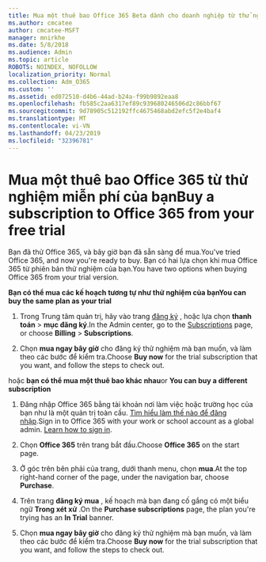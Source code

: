 ```yaml
---
title: Mua một thuê bao Office 365 Beta dành cho doanh nghiệp từ thử nghiệm miễn phí của bạn
ms.author: cmcatee
author: cmcatee-MSFT
manager: mnirkhe
ms.date: 5/8/2018
ms.audience: Admin
ms.topic: article
ROBOTS: NOINDEX, NOFOLLOW
localization_priority: Normal
ms.collection: Adm_O365
ms.custom: ''
ms.assetid: ed072510-d4b6-44ad-b24a-f99b9892eaa8
ms.openlocfilehash: fb585c2aa6317ef89c939680246506d2c86bbf67
ms.sourcegitcommit: 9d78905c512192ffc4675468abd2efc5f2e4baf4
ms.translationtype: MT
ms.contentlocale: vi-VN
ms.lasthandoff: 04/23/2019
ms.locfileid: "32396781"
---
```

# <a name="buy-a-subscription-to-office-365-from-your-free-trial"></a><span data-ttu-id="e5e2d-102">Mua một thuê bao Office 365 từ thử nghiệm miễn phí của bạn</span><span class="sxs-lookup"><span data-stu-id="e5e2d-102">Buy a subscription to Office 365 from your free trial</span></span>

<span data-ttu-id="e5e2d-103">Bạn đã thử Office 365, và bây giờ bạn đã sẵn sàng để mua.</span><span class="sxs-lookup"><span data-stu-id="e5e2d-103">You've tried Office 365, and now you're ready to buy.</span></span> <span data-ttu-id="e5e2d-104">Bạn có hai lựa chọn khi mua Office 365 từ phiên bản thử nghiệm của bạn.</span><span class="sxs-lookup"><span data-stu-id="e5e2d-104">You have two options when buying Office 365 from your trial version.</span></span>
  
 <span data-ttu-id="e5e2d-105">**Bạn có thể mua các kế hoạch tương tự như thử nghiệm của bạn**</span><span class="sxs-lookup"><span data-stu-id="e5e2d-105">**You can buy the same plan as your trial**</span></span>
  
1. <span data-ttu-id="e5e2d-106">Trong Trung tâm quản trị, hãy vào trang [đăng ký](https://go.microsoft.com/fwlink/p/?linkid=842054) , hoặc lựa chọn **thanh toán** \> **mục đăng ký**.</span><span class="sxs-lookup"><span data-stu-id="e5e2d-106">In the Admin center, go to the [Subscriptions](https://go.microsoft.com/fwlink/p/?linkid=842054) page, or choose **Billing** \> **Subscriptions**.</span></span>
    
2. <span data-ttu-id="e5e2d-107">Chọn **mua ngay bây giờ** cho đăng ký thử nghiệm mà bạn muốn, và làm theo các bước để kiểm tra.</span><span class="sxs-lookup"><span data-stu-id="e5e2d-107">Choose **Buy now** for the trial subscription that you want, and follow the steps to check out.</span></span> 
    
<span data-ttu-id="e5e2d-108">hoặc **bạn có thể mua một thuê bao khác nhau**</span><span class="sxs-lookup"><span data-stu-id="e5e2d-108">or **You can buy a different subscription**</span></span>
  
1. <span data-ttu-id="e5e2d-109">Đăng nhập Office 365 bằng tài khoản nơi làm việc hoặc trường học của bạn như là một quản trị toàn cầu. [Tìm hiểu làm thế nào để đăng nhập](https://support.office.com/article/e9eb7d51-5430-4929-91ab-6157c5a050b4).</span><span class="sxs-lookup"><span data-stu-id="e5e2d-109">Sign in to Office 365 with your work or school account as a global admin. [Learn how to sign in](https://support.office.com/article/e9eb7d51-5430-4929-91ab-6157c5a050b4).</span></span>
    
2. <span data-ttu-id="e5e2d-110">Chọn **Office 365** trên trang bắt đầu.</span><span class="sxs-lookup"><span data-stu-id="e5e2d-110">Choose **Office 365** on the start page.</span></span> 
    
3. <span data-ttu-id="e5e2d-111">Ở góc trên bên phải của trang, dưới thanh menu, chọn **mua**.</span><span class="sxs-lookup"><span data-stu-id="e5e2d-111">At the top right-hand corner of the page, under the navigation bar, choose **Purchase**.</span></span>
    
4. <span data-ttu-id="e5e2d-112">Trên trang **đăng ký mua** , kế hoạch mà bạn đang cố gắng có một biểu ngữ **Trong xét xử** .</span><span class="sxs-lookup"><span data-stu-id="e5e2d-112">On the **Purchase subscriptions** page, the plan you're trying has an **In Trial** banner.</span></span> 
    
5. <span data-ttu-id="e5e2d-113">Chọn **mua ngay bây giờ** cho đăng ký thử nghiệm mà bạn muốn, và làm theo các bước để kiểm tra.</span><span class="sxs-lookup"><span data-stu-id="e5e2d-113">Choose **Buy now** for the trial subscription that you want, and follow the steps to check out.</span></span> 
    

